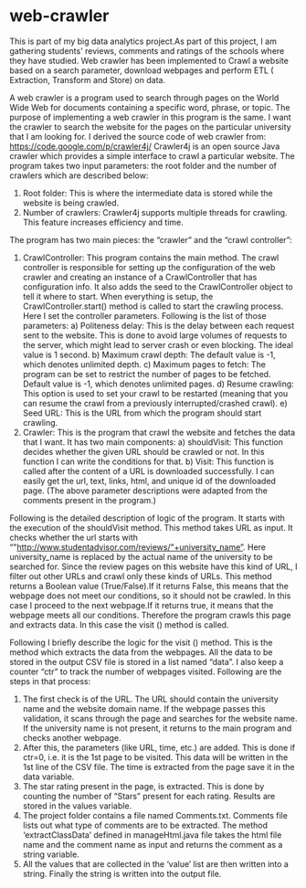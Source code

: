 web-crawler
===========

This is part of my big data analytics project.As part of this project, I am gathering students' reviews, comments and ratings of the schools where they have studied.
Web crawler has been implemented to Crawl a website based on a search parameter, download webpages and perform ETL ( Extraction, Transform and Store) on data.

A web crawler is a program used to search through pages on the World Wide Web for documents containing a specific word, phrase, or topic. The purpose of implementing a web crawler in this program is the same. I want the crawler to search the website for the pages on the particular university that I am looking for. I derived the source code of web crawler from: https://code.google.com/p/crawler4j/
Crawler4j is an open source Java crawler which provides a simple interface to crawl a particular website. The program takes two input parameters: the root folder and the number of crawlers which are described below:
1)	Root folder: This is where the intermediate data is stored while the website is being crawled.
2)	Number of crawlers: Crawler4j supports multiple threads for crawling. This feature increases efficiency and time.

The program has two main pieces: the “crawler” and the “crawl controller”:
1)	CrawlController: This program contains the main method. The crawl controller is responsible for setting up the configuration of the web crawler and creating an instance of a CrawlController that has configuration info. It also adds the seed to the CrawlController object to tell it where to start. When everything is setup, the CrawlController.start() method is called to start the crawling process.
Here I set the controller parameters. Following is the list of those parameters:
a)	Politeness delay: This is the delay between each request sent to the website. This is done to avoid large volumes of requests to the server, which might lead to server crash or even blocking. The ideal value is 1 second.
b)	Maximum crawl depth: The default value is -1, which denotes unlimited depth.
c)	Maximum pages to fetch: The program can be set to restrict the number of pages to be fetched. Default value is -1, which denotes unlimited pages.
d)	Resume crawling: This option is used to set your crawl to be restarted (meaning that you can resume the crawl from a previously interrupted/crashed crawl). 
e)	Seed URL: This is the URL from which the program should start crawling.
2)	Crawler: This is the program that crawl the website and fetches the data that I want. It has two main components: 
a)	shouldVisit: This function decides whether the given URL should be crawled or not. In this function I can write the conditions for that.
b)	Visit: This function is called after the content of a URL is downloaded successfully. I can easily get the url, text, links, html, and unique id of the downloaded page. 
 (The above parameter descriptions were adapted from the comments present in the program.)

Following is the detailed description of logic of the program. It starts with the execution of the shouldVisit method. This method takes URL as input. It checks whether the url starts with “"http://www.studentadvisor.com/reviews/"+university_name”. Here university_name is replaced by the actual name of the university to be searched for. 
Since the review pages on this website have this kind of URL, I filter out other URLs and crawl only these kinds of URLs. This method returns a Boolean value (True/False).If it returns False, this means that the webpage does not meet our conditions, so it should not be crawled. In this case I proceed to the next webpage.If it returns true, it means that the webpage meets all our conditions. Therefore the program crawls this page and extracts data. In this case the visit () method is called.

Following I briefly describe the logic for the visit () method. This is the method which extracts the data from the webpages. All the data to be stored in the output CSV file is stored in a list named “data”. I also keep a counter “ctr” to track the number of webpages visited. Following are the steps in that process:
1)	The first check is of the URL. The URL should contain the university name and the website domain name. If the webpage passes this validation, it scans through the page and searches for the website name. If the university name is not present, it returns to the main program and checks another webpage.
2)	After this, the parameters (like URL, time, etc.) are added. This is done if ctr=0, i.e. it is the 1st page to be visited. This data will be written in the 1st line of the CSV file. The time is extracted from the page save it in the data variable.
3)	The star rating present in the page, is extracted. This is done by counting the number of “Stars” present for each rating. Results are stored in the values variable.
4)	The project folder contains a file named Comments.txt. Comments file lists out what type of comments are to be extracted. The method ‘extractClassData’ defined in manageHtml.java file takes the html file name and the comment name as input and returns the comment as a string variable.
5)	All the values that are collected in the ‘value’ list are then written into a string. Finally the string is written into the output file.
